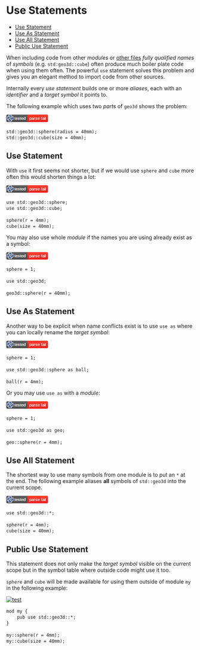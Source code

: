 # Use Statements

- [Use Statement](#use-statement)
- [Use As Statement](#use-as-statement)
- [Use All Statement](#use-all-statement)
- [Public Use Statement](#public-use-statement)

When including code from other *modules* or [other files](modules.md#file-modules)
*fully qualified names* of *symbols* (e.g. `std:geo3d::cube`) often produce much
boiler plate code when using them often.
The powerful `use` statement solves this problem and gives you an elegant method
to import code from other sources.

Internally every *use statement* builds one or more *aliases*, each with an
*identifier* and a *target symbol* it points to.

The following example which uses two *parts* of `geo3d` shows the problem:

[![test](.test/none.png)](.test/none.log)

```µcad,none
std::geo3d::sphere(radius = 40mm);
std::geo3d::cube(size = 40mm);
```

## Use Statement

With `use` it first seems not shorter, but if we would use `sphere` and `cube` more often this would
shorten things a lot:

[![test](.test/use.png)](.test/use.log)

```µcad,use
use std::geo3d::sphere;
use std::geo3d::cube;

sphere(r = 4mm);
cube(size = 40mm);
```

You may also use whole *module* if the names you are using already exist as a symbol:

[![test](.test/use_module.png)](.test/use_module.log)

```µcad,use_module
sphere = 1;

use std::geo3d;

geo3d::sphere(r = 40mm);
```

## Use As Statement

Another way to be explicit when name conflicts exist is to use `use as` where you can
locally rename the *target symbol*:

[![test](.test/use_as.png)](.test/use_as.log)

```µcad,use_as
sphere = 1;

use std::geo3d::sphere as ball;

ball(r = 4mm);
```

Or you may use `use as` with a *module*:

[![test](.test/use_as_module.png)](.test/use_as_module.log)

```µcad,use_as_module
sphere = 1;

use std::geo3d as geo;

geo::sphere(r = 4mm);
```

## Use All Statement

The shortest way to use many symbols from one module is to put an `*` at the end.
The following example aliases **all** symbols of `std::geo3d` into the current scope.

[![test](.test/use_all.png)](.test/use_all.log)

```µcad,use_all
use std::geo3d::*;

sphere(r = 4mm);
cube(size = 40mm);
```

## Public Use Statement

This statement does not only make the *target symbol* visible on the current scope but in
the symbol table where outside code might use it too.

`sphere` and `cube` will be made available for using them outside of module `my` in the following example:

[![test](.test/use_pub.png)](.test/use_pub.log)

```µcad,use_statement_pub#todo
mod my {
    pub use std::geo3d::*;
}

my::sphere(r = 4mm);
my::cube(size = 40mm);
```
